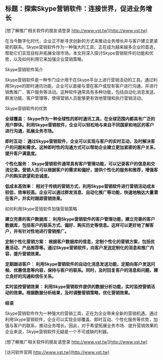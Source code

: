 ## **标题：探索Skype营销软件：连接世界，促进业务增长**

[想了解推广相关软件的朋友请登录 http://www.vst.tw](http://www.vst.tw)

在当今数字化时代，企业正不断寻求创新的方式来推动业务增长并与客户建立更紧密的联系。Skype营销软件作为一种强大的工具，正在成为越来越多企业的首选，帮助它们实现目标并拓展全球市场。本文将深入探讨Skype营销软件的功能和优势，以及如何利用它来加强企业营销策略。

Skype营销软件简介

Skype营销软件是一种专门设计用于在Skype平台上进行营销活动的工具。通过利用Skype的即时通讯功能，企业可以直接与潜在客户或现有客户进行沟通，并进行销售推广、客户服务等活动。这种软件通常具有多种功能，包括自动化消息发送、群发功能、客户管理等，使得营销人员能够更有效地管理和执行营销活动。

Skype营销软件的优势

**全球覆盖： Skype作为一种全球性的即时通讯工具，在全球范围内都具有广泛的用户群体。利用Skype营销软件，企业可以轻松地与来自不同国家和地区的客户进行沟通，拓展业务市场。**

**即时互动： 通过Skype营销软件，企业可以实现与客户的实时互动，及时解决客户的问题和需求。这种即时性的沟通方式可以帮助企业建立更加紧密的客户关系，提升客户满意度。**

**个性化服务： Skype营销软件通常具有客户管理功能，可以记录客户的信息和交流记录。营销人员可以根据客户的需求和偏好，提供个性化的服务和推荐，增强客户的购买欲望和忠诚度。**

**低成本高效率： 相对于传统的营销方式，利用Skype营销软件进行营销活动成本较低，效率较高。企业可以通过群发消息、自动化推广等功能，快速地触达大量潜在客户，并实时跟踪营销效果。**

如何利用Skype营销软件加强营销策略

**建立完善的客户数据库： 利用Skype营销软件的客户管理功能，建立完善的客户数据库，包括客户的联系方式、偏好、购买历史等信息。这样可以更好地了解客户，并有针对性地进行营销推广。**

**定制个性化营销方案： 根据客户数据库的信息，定制个性化的营销方案，包括优惠活动、产品推荐等。通过Skype营销软件，向客户发送定制化的消息和推广内容，提升营销效果。**

**定期跟进客户： 利用Skype营销软件的自动化消息发送功能，定期向客户发送问候、优惠信息等内容，保持与客户的联系。同时，及时回复客户的消息和问题，建立良好的沟通和信任关系。**

**实时监控营销效果： 利用Skype营销软件提供的数据分析功能，实时监控营销活动的效果。根据数据分析结果，及时调整营销策略，优化营销效果。**

**结语**

Skype营销软件作为一种强大的营销工具，正在为企业带来全新的营销机遇。通过利用Skype营销软件，企业可以实现全球覆盖、即时互动、个性化服务等优势，加强与客户的联系，推动业务增长。因此，对于希望拓展业务市场、提升营销效果的企业来说，Skype营销软件无疑是一个不可或缺的利器。

[想了解推广相关软件的朋友请登录 http://www.vst.tw](http://www.vst.tw)


[访问软件官网 http://www.vst.tw](http://www.vst.tw)
